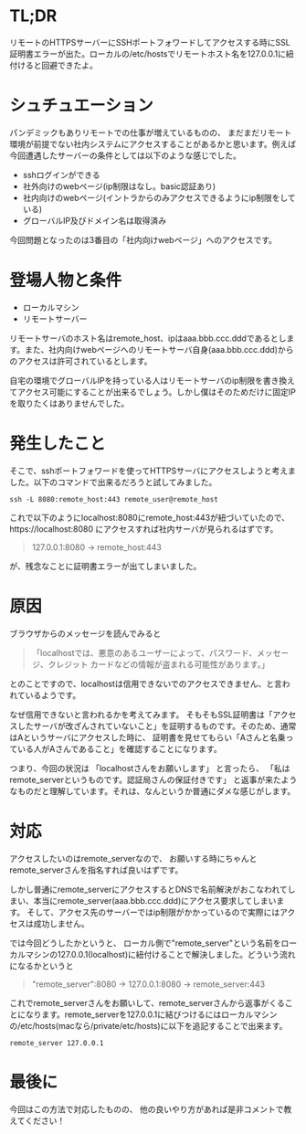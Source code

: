 # TL;DR

リモートのHTTPSサーバーにSSHポートフォワードしてアクセスする時にSSL証明書エラーが出た。ローカルの/etc/hostsでリモートホスト名を127.0.0.1に紐付けると回避できたよ。

# シュチュエーション

パンデミックもありリモートでの仕事が増えているものの、
まだまだリモート環境が前提でない社内システムにアクセスすることがあるかと思います。例えば今回遭遇したサーバーの条件としては以下のような感じでした。

* sshログインができる
* 社外向けのwebページ(ip制限はなし。basic認証あり)
* 社内向けのwebページ(イントラからのみアクセスできるようにip制限をしている)
* グローバルIP及びドメイン名は取得済み

今回問題となったのは3番目の「社内向けwebページ」へのアクセスです。


# 登場人物と条件

* ローカルマシン
* リモートサーバー

リモートサーバのホスト名はremote_host、ipはaaa.bbb.ccc.dddであるとします。また、社内向けwebページへのリモートサーバ自身(aaa.bbb.ccc.ddd)からのアクセスは許可されているとします。

自宅の環境でグローバルIPを持っている人はリモートサーバのip制限を書き換えてアクセス可能にすることが出来るでしょう。しかし僕はそのためだけに固定IPを取りたくはありませんでした。

# 発生したこと

そこで、sshポートフォワードを使ってHTTPSサーバにアクセスしようと考えました。以下のコマンドで出来るだろうと試してみました。

```
ssh -L 8080:remote_host:443 remote_user@remote_host
```

これで以下のようにlocalhost:8080にremote_host:443が紐づいていたので、
https://localhost:8080 にアクセスすれば社内サーバが見られるはずです。

> 127.0.0.1:8080 -> remote_host:443

が、残念なことに証明書エラーが出てしまいました。

# 原因

ブラウザからのメッセージを読んでみると

>「localhostでは、悪意のあるユーザーによって、パスワード、メッセージ、クレジット カードなどの情報が盗まれる可能性があります。」

とのことですので、localhostは信用できないでのアクセスできません、と言われているようです。

なぜ信用できないと言われるかを考えてみます。
そもそもSSL証明書は「アクセスしたサーバが改ざんされていないこと」を証明するものです。そのため、通常はAというサーバにアクセスした時に、
証明書を見せてもらい「Aさんと名乗っている人がAさんであること」を確認することになります。

つまり、今回の状況は
「localhostさんをお願いします」
と言ったら、
「私はremote_serverというものです。認証局さんの保証付きです」
と返事が来たようなものだと理解しています。それは、なんというか普通にダメな感じがします。

# 対応

アクセスしたいのはremote_serverなので、
お願いする時にちゃんとremote_serverさんを指名すれば良いはずです。

しかし普通にremote_serverにアクセスするとDNSで名前解決がおこなわれてしまい、本当にremote_server(aaa.bbb.ccc.ddd)にアクセス要求してしまいます。
そして、アクセス先のサーバーではip制限がかかっているので実際にはアクセスは成功しません。

では今回どうしたかというと、
ローカル側で"remote_server"という名前をローカルマシンの127.0.0.1(localhost)に紐付けることで解決しました。どういう流れになるかというと

> "remote_server":8080 -> 127.0.0.1:8080 -> remote_server:443

これでremote_serverさんをお願いして、remote_serverさんから返事がくることになります。remote_serverを127.0.0.1に結びつけるにはローカルマシンの/etc/hosts(macなら/private/etc/hosts)に以下を追記することで出来ます。

```txt:/etc/host
remote_server 127.0.0.1
```

# 最後に

今回はこの方法で対応したものの、
他の良いやり方があれば是非コメントで教えてください！
